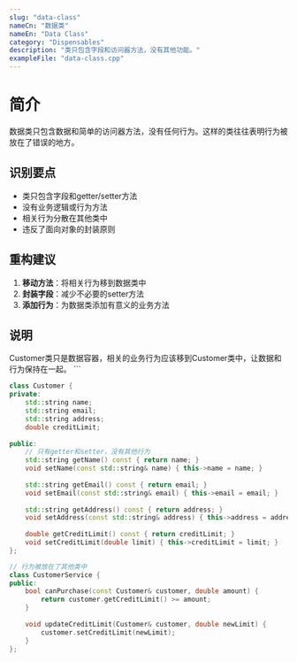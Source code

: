 ```yaml
---
slug: "data-class"
nameCn: "数据类"
nameEn: "Data Class"
category: "Dispensables"
description: "类只包含字段和访问器方法，没有其他功能。"
exampleFile: "data-class.cpp"
---
```


# 简介

数据类只包含数据和简单的访问器方法，没有任何行为。这样的类往往表明行为被放在了错误的地方。

## 识别要点

- 类只包含字段和getter/setter方法
- 没有业务逻辑或行为方法
- 相关行为分散在其他类中
- 违反了面向对象的封装原则

## 重构建议

1. **移动方法**：将相关行为移到数据类中
2. **封装字段**：减少不必要的setter方法
3. **添加行为**：为数据类添加有意义的业务方法

## 说明

Customer类只是数据容器，相关的业务行为应该移到Customer类中，让数据和行为保持在一起。
\`\`\`

```cpp file="data/examples/data-class.cpp"
class Customer {
private:
    std::string name;
    std::string email;
    std::string address;
    double creditLimit;
    
public:
    // 只有getter和setter，没有其他行为
    std::string getName() const { return name; }
    void setName(const std::string& name) { this->name = name; }
    
    std::string getEmail() const { return email; }
    void setEmail(const std::string& email) { this->email = email; }
    
    std::string getAddress() const { return address; }
    void setAddress(const std::string& address) { this->address = address; }
    
    double getCreditLimit() const { return creditLimit; }
    void setCreditLimit(double limit) { this->creditLimit = limit; }
};

// 行为被放在了其他类中
class CustomerService {
public:
    bool canPurchase(const Customer& customer, double amount) {
        return customer.getCreditLimit() >= amount;
    }
    
    void updateCreditLimit(Customer& customer, double newLimit) {
        customer.setCreditLimit(newLimit);
    }
};
